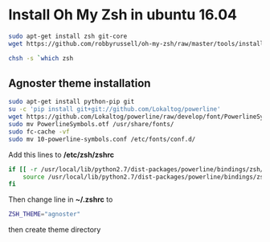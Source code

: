 # Install Oh My Zsh in ubuntu 16.04

``` bash
sudo apt-get install zsh git-core
wget https://github.com/robbyrussell/oh-my-zsh/raw/master/tools/install.sh -O - | zsh
```

``` bash
chsh -s `which zsh
```
## Agnoster theme installation

``` bash
sudo apt-get install python-pip git
su -c 'pip install git+git://github.com/Lokaltog/powerline'
wget https://github.com/Lokaltog/powerline/raw/develop/font/PowerlineSymbols.otf https://github.com/Lokaltog/powerline/raw/develop/font/10-powerline-symbols.conf
sudo mv PowerlineSymbols.otf /usr/share/fonts/
sudo fc-cache -vf
sudo mv 10-powerline-symbols.conf /etc/fonts/conf.d/
```

Add this lines to **/etc/zsh/zshrc**

``` bash
if [[ -r /usr/local/lib/python2.7/dist-packages/powerline/bindings/zsh/powerline.zsh ]]; then
    source /usr/local/lib/python2.7/dist-packages/powerline/bindings/zsh/powerline.zsh
fi
```

Then change line in **~/.zshrc** to

``` bash
ZSH_THEME="agnoster"
```



then create theme directory



